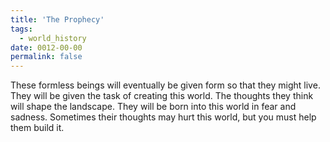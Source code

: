 ```yaml
---
title: 'The Prophecy'
tags:
  - world_history
date: 0012-00-00
permalink: false
---
```

These formless beings will eventually be given form so that they might live. They will be given the task of creating this world. The thoughts they think will shape the landscape. They will be born into this world in fear and sadness. Sometimes their thoughts may hurt this world, but you must help them build it.